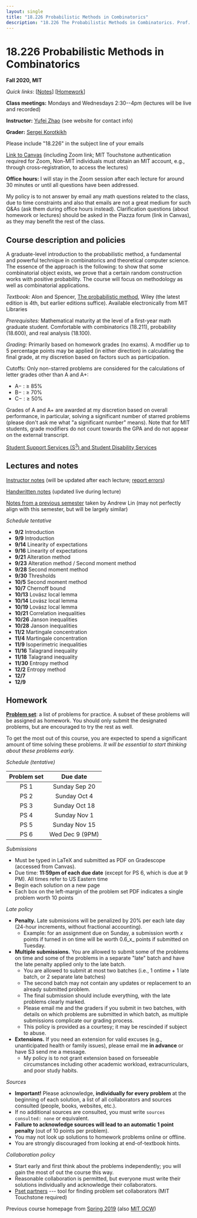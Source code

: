```yaml
---
layout: single
title: "18.226 Probabilistic Methods in Combinatorics"
description: "18.226 The Probabilistic Methods in Combinatorics. Prof. Yufei Zhao"
---
```


# 18.226 Probabilistic Methods in Combinatorics	

**Fall 2020, MIT**

_Quick links_:
\[[Notes](probmethod_notes.pdf)\]
\[[Homework](ps.pdf)\]


**Class meetings:** Mondays and Wednesdays 2:30--4pm (lectures will be live and recorded)

**Instructor:** [Yufei Zhao](http://yufeizhao.com) (see website for contact info)

**Grader:** [Sergei Korotkikh](https://math.mit.edu/directory/profile.php?pid=2113)

Please include "18.226" in the subject line of your emails

[Link to Canvas](https://canvas.mit.edu/courses/3711) (including Zoom link; MIT Touchstone authentication required for Zoom, Non-MIT individuals must obtain an MIT account, e.g., through cross-registration, to access the lectures)

**Office hours:**
I will stay in the Zoom session after each lecture for around 30 minutes or until all questions have been addressed.

My policy is to not answer by email any math questions related to the class, due to time constraints and also that emails are not a great medium for such Q&As (ask them during office hours instead). Clarification questions (about homework or lectures) should be asked in the Piazza forum (link in Canvas), as they may benefit the rest of the class.

## Course description and policies

A graduate-level introduction to the probabilistic method, a fundamental and powerful technique in combinatorics and theoretical computer science. The essence of the approach is the following: to show that some combinatorial object exists, we prove that a certain random construction works with positive probability. The course will focus on methodology as well as combinatorial applications.

_Textbook:_ Alon and Spencer, [The probabilistic method](https://www.amazon.com/Probabilistic-Method-Discrete-Mathematics-Optimization/dp/1119061954/ref=dp_ob_title_bk), Wiley (the latest edition is 4th, but earlier editions suffice). Available electronically from MIT Libraries

_Prerequisites:_ Mathematical maturity at the level of a first-year math graduate student.
Comfortable with combinatorics (18.211), probability (18.600), and real analysis (18.100).

_Grading:_ Primarily based on homework grades (no exams). 
A modifier up to 5 percentage points may be applied (in either direction) in calculating the final grade, at my discretion based on factors such as participation.

Cutoffs: Only non-starred problems are considered for the calculations of letter grades other than A and A+: 

* A− : ≥ 85%
* B− : ≥ 70%
* C− : ≥ 50%  
  
Grades of A and A+ are awarded at my discretion based on overall performance, in particular, solving a significant number of starred problems (please don't ask me what "a significant number" means). 
Note that for MIT students, grade modifiers do not count towards the GPA and do not appear on the external transcript.

[Student Support Services (S<sup>3</sup>) and Student Disability Services](s3)

## Lectures and notes

[Instructor notes](probmethod_notes.pdf) (will be updated after each lecture; [report errors](https://bit.ly/pmnoteserror))

[Handwritten notes](https://www.dropbox.com/sh/iq3mdyavclun6ls/AACuFcJA9hAz9cWHfYABktFca?dl=0) (updated live during lecture)

[Notes from a previous semester](/pm/sp19/pmnotes.pdf) taken by Andrew Lin (may not perfectly align with this semester, but will be largely similar)

_Schedule tentative_

- **9/2** Introduction
- **9/9** Introduction
- **9/14** Linearity of expectations
- **9/16** Linearity of expectations
- **9/21** Alteration method
- **9/23** Alteration method / Second moment method
- **9/28** Second moment method
- **9/30** Thresholds
- **10/5** Second moment method
- **10/7** Chernoff bound
- **10/13** Lovász local lemma
- **10/14** Lovász local lemma
- **10/19** Lovász local lemma
- **10/21** Correlation inequalities
- **10/26** Janson inequalities
- **10/28** Janson inequalities
- **11/2** Martingale concentration
- **11/4** Martingale concentration
- **11/9** Isoperimetric inequalities
- **11/16** Talagrand inequality
- **11/18** Talagrand inequality
- **11/30** Entropy method
- **12/2** Entropy method
- **12/7** 
- **12/9** 



## Homework

**[Problem set](ps.pdf)**: a list of problems for practice. A subset of these problems will be assigned as homework. You should only submit the designated problems, but are encouraged to try the rest as well.

To get the most out of this course, you are expected to spend a significant amount of time solving these problems. 
_It will be essential to start thinking about these problems early._

_Schedule (tentative)_ 

| Problem set | Due date  |
|:---------------:|:-----------:|
| PS 1 | Sunday Sep 20 |
| PS 2 | Sunday Oct 4 |
| PS 3 | Sunday Oct 18 |
| PS 4 | Sunday Nov 1 |
| PS 5 | Sunday Nov 15 |
| PS 6 | Wed Dec 9 (9PM) |

_Submissions_ 
* Must be typed in LaTeX and submitted as PDF on Gradescope (accessed from Canvas).
* Due time: **11:59pm of each due date** (except for PS 6, which is due at 9 PM). All times refer to US Eastern time
* Begin each solution on a new page
* Each box on the left-margin of the problem set PDF indicates a single problem worth 10 points

_Late policy_ 
* **Penalty.** Late submissions will be penalized by 20% per each late day (24-hour increments, without fractional accounting).
  * Example: for an assignment due on Sunday, a submission worth _x_ points if turned in on time will be worth 0.6_x_ points if submitted on Tuesday.
* **Multiple submissions.** You are allowed to submit some of the problems on time and some of the problems in a separate "late" batch and have the late penalty applied only to the late batch.
   * You are allowed to submit at most two batches (i.e., 1 ontime + 1 late batch, or 2 separate late batches)
   * The second batch may not contain any updates or replacement to an already submitted problem.
   * The final submission should include everything, with the late problems clearly marked.
   * Please email me and the graders if you submit in two batches, with details on which problems are submitted in which batch, as multiple submissions complicate our grading process.
   * This policy is provided as a courtesy; it may be rescinded if subject to abuse.
* **Extensions.** If you need an extension for valid excuses (e.g., unanticipated health or family issues), please email me **in advance** or have S3 send me a message.
  * My policy is to not grant extension based on forseeable circumstances including other academic workload, extracurriculars, and poor study habits.

_Sources_ 

* **Important!** Please acknowledge, **individually for every problem** at the beginning of each solution, a list of all collaborators and sources consulted (people, books, websites, etc.).
* If no additional sources are consulted, you must write `sources consulted: none` or equivalent.
* **Failure to acknowledge sources will lead to an automatic 1 point penalty** (out of 10 points per problem). 
* You may not look up solutions to homework problems online or offline. 
* You are strongly discouraged from looking at end-of-textbook hints.

_Collaboration policy_ 
* Start early and first think about the problems independently; you will gain the most of out the course this way.
* Reasonable collaboration is permitted, but everyone must write their solutions individually and acknowledge their collaborators.
* [Pset partners](https://psetpartners.mit.edu/) --- tool for finding problem set collaborators (MIT Touchstone required)


Previous course homepage from [Spring 2019](sp19/) 
(also [MIT OCW](https://ocw.mit.edu/courses/mathematics/18-218-probabilistic-method-in-combinatorics-spring-2019/))
